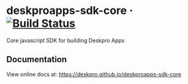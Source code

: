 # deskproapps-sdk-core &middot; [![Build Status](https://travis-ci.org/Deskpro/deskproapps-sdk-core.svg?branch=master)](https://travis-ci.org/Deskpro/deskproapps-sdk-core)

Core javascript SDK for building Deskpro Apps

## Documentation

 View online docs at: https://deskpro.github.io/deskproapps-sdk-core